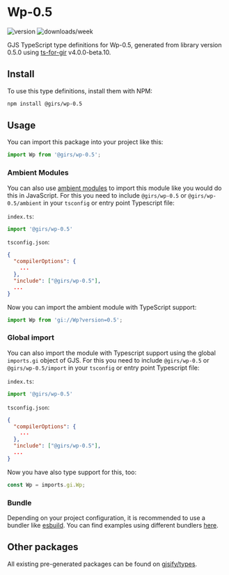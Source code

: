 
# Wp-0.5

![version](https://img.shields.io/npm/v/@girs/wp-0.5)
![downloads/week](https://img.shields.io/npm/dw/@girs/wp-0.5)


GJS TypeScript type definitions for Wp-0.5, generated from library version 0.5.0 using [ts-for-gir](https://github.com/gjsify/ts-for-gir) v4.0.0-beta.10.


## Install

To use this type definitions, install them with NPM:
```bash
npm install @girs/wp-0.5
```

## Usage

You can import this package into your project like this:
```ts
import Wp from '@girs/wp-0.5';
```

### Ambient Modules

You can also use [ambient modules](https://github.com/gjsify/ts-for-gir/tree/main/packages/cli#ambient-modules) to import this module like you would do this in JavaScript.
For this you need to include `@girs/wp-0.5` or `@girs/wp-0.5/ambient` in your `tsconfig` or entry point Typescript file:

`index.ts`:
```ts
import '@girs/wp-0.5'
```

`tsconfig.json`:
```json
{
  "compilerOptions": {
    ...
  },
  "include": ["@girs/wp-0.5"],
  ...
}
```

Now you can import the ambient module with TypeScript support: 

```ts
import Wp from 'gi://Wp?version=0.5';
```

### Global import

You can also import the module with Typescript support using the global `imports.gi` object of GJS.
For this you need to include `@girs/wp-0.5` or `@girs/wp-0.5/import` in your `tsconfig` or entry point Typescript file:

`index.ts`:
```ts
import '@girs/wp-0.5'
```

`tsconfig.json`:
```json
{
  "compilerOptions": {
    ...
  },
  "include": ["@girs/wp-0.5"],
  ...
}
```

Now you have also type support for this, too:

```ts
const Wp = imports.gi.Wp;
```

### Bundle

Depending on your project configuration, it is recommended to use a bundler like [esbuild](https://esbuild.github.io/). You can find examples using different bundlers [here](https://github.com/gjsify/ts-for-gir/tree/main/examples).

## Other packages

All existing pre-generated packages can be found on [gjsify/types](https://github.com/gjsify/types).

